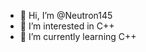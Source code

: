 - 👋 Hi, I’m @Neutron145
- 👀 I’m interested in C++
- 🌱 I’m currently learning C++

<!---
Neutron145/Neutron145 is a ✨ special ✨ repository because its `README.md` (this file) appears on your GitHub profile.
You can click the Preview link to take a look at your changes.
--->
